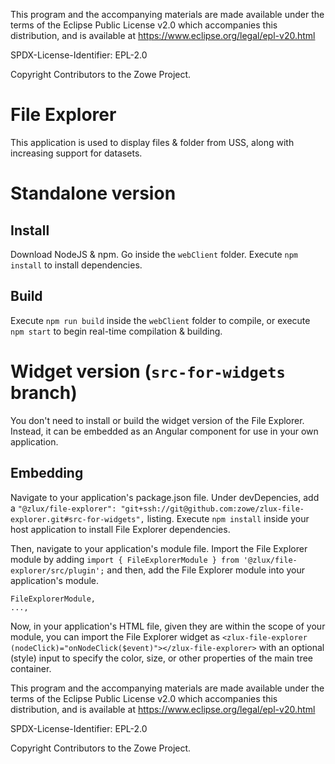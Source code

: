 This program and the accompanying materials are
made available under the terms of the Eclipse Public License v2.0 which accompanies
this distribution, and is available at https://www.eclipse.org/legal/epl-v20.html

SPDX-License-Identifier: EPL-2.0

Copyright Contributors to the Zowe Project.
# File Explorer

This application is used to display files & folder from USS, along with increasing support for datasets.

# Standalone version

## Install

Download NodeJS & npm. Go inside the ```webClient``` folder. Execute ```npm install``` to install dependencies.

## Build

Execute ```npm run build``` inside the ```webClient``` folder to compile, or execute ```npm start``` to begin real-time compilation & building.

# Widget version (```src-for-widgets``` branch)

You don't need to install or build the widget version of the File Explorer. Instead, it can be embedded as an Angular component for use in your own application. 

## Embedding

Navigate to your application's package.json file. Under devDepencies, add a
```"@zlux/file-explorer": "git+ssh://git@github.com:zowe/zlux-file-explorer.git#src-for-widgets",```
listing. Execute ```npm install``` inside your host application to install File Explorer dependencies.

Then, navigate to your application's module file. Import the File Explorer module by adding
```import { FileExplorerModule } from '@zlux/file-explorer/src/plugin';```
and then, add the File Explorer module into your application's module.
```...,
FileExplorerModule,
...,
```

Now, in your application's HTML file, given they are within the scope of your module, you can import the File Explorer widget as
```<zlux-file-explorer (nodeClick)="onNodeClick($event)"></zlux-file-explorer>```
with an optional (style) input to specify the color, size, or other properties of the main tree container.


This program and the accompanying materials are
made available under the terms of the Eclipse Public License v2.0 which accompanies
this distribution, and is available at https://www.eclipse.org/legal/epl-v20.html

SPDX-License-Identifier: EPL-2.0

Copyright Contributors to the Zowe Project.